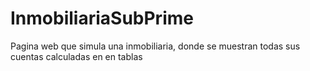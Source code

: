 # InmobiliariaSubPrime
Pagina web que simula una inmobiliaria, donde se muestran todas sus cuentas calculadas en en tablas
